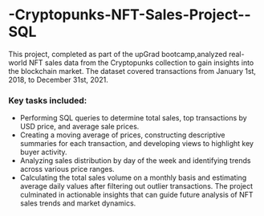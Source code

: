 # -Cryptopunks-NFT-Sales-Project--SQL

This project, completed as part of the upGrad bootcamp,analyzed real-world NFT sales data from the Cryptopunks collection to gain insights into the blockchain market. The dataset covered transactions from January 1st, 2018, to December 31st, 2021.

### Key tasks included:

- Performing SQL queries to determine total sales, top transactions by USD price, and average sale prices.
- Creating a moving average of prices, constructing descriptive summaries for each transaction, and developing views to highlight key buyer activity.
- Analyzing sales distribution by day of the week and identifying trends across various price ranges.
- Calculating the total sales volume on a monthly basis and estimating average daily values after filtering out outlier transactions.
The project culminated in actionable insights that can guide future analysis of NFT sales trends and market dynamics.
